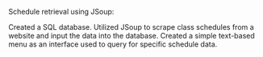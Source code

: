 Schedule retrieval using JSoup:

  Created a SQL database. 
  Utilized JSoup to scrape class schedules from a website and input the data into the database. 
  Created a simple text-based menu as an interface used to query for specific schedule data.
